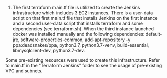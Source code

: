 1. The first terraform main.tf file is utilized to create the Jenkins infrastructure which includes 3 EC2 instances. There is a user-data script on that first main.tf file that installs Jenkins on the first instance and a second user-data script that installs terraform and some dependencies (see terraform.sh). When the third instance launched docker was installed manually and the following dependencies:
default-jre, software-properties-common, add-apt-repository -y ppa:deadsnakes/ppa, python3.7, python3.7-venv, build-essential, libmysqlclient-dev, python3.7-dev.

Some pre-existing resources were used to create this infrastructure. Refer to main.tf in the "Terraform Jenkins"  folder to see the usage of pre-existing VPC and subnets.



